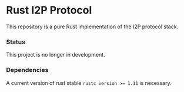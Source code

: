 # Rust I2P Protocol
This repository is a pure Rust implementation of the I2P protocol stack.

### Status
This project is no longer in development.

### Dependencies
A current version of rust stable ```rustc version >= 1.11``` is necessary.
